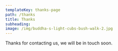 ```yaml
---
templateKey: thanks-page
path: /thanks
title: Thanks
subheading: 
image: /img/buddha-s-light-cubs-bush-walk-2.jpg
---
```


Thanks for contacting us, we will be in touch soon.
